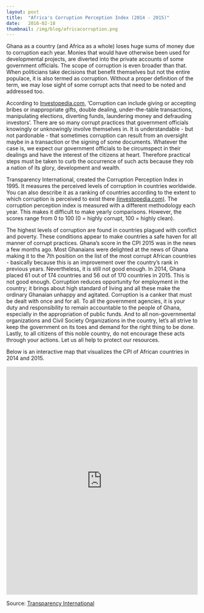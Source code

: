 ```yaml
---
layout: post 
title:  "Africa's Corruption Perception Index (2014 - 2015)"
date:   2016-02-18 
thumbnail: /img/blog/africacorruption.png
---
```


Ghana as a country (and Africa as a whole) loses huge sums of money due to corruption each year. Monies that would have otherwise been used for developmental projects, are diverted into the private accounts of some government officials. The scope of corruption is even broader than that. When politicians take decisions that benefit themselves but not the entire populace, it is also termed as corruption. Without a proper definition of the term, we may lose sight of some corrupt acts that need to be noted and addressed too. 

According to <a target="_blank" href="http://www.investopedia.com/terms/c/corruption.asp">Investopedia.com</a>, ‘Corruption can include giving or accepting bribes or inappropriate gifts, double dealing, under-the-table transactions, manipulating elections, diverting funds, laundering money and defrauding investors’. There are so many corrupt practices that government officials knowingly or unknowingly involve themselves in. It is understandable - but not pardonable - that sometimes corruption can result from an oversight maybe in a transaction or the signing of some documents. Whatever the case is, we expect our government officials to be circumspect in their dealings and have the interest of the citizens at heart. Therefore practical steps must be taken to curb the occurrence of such acts because they rob a nation of its glory, development and wealth.

Transparency International, created the Corruption Perception Index in 1995. It measures the perceived levels of corruption in countries worldwide. You can also describe it as a ranking of countries according to the extent to which corruption is perceived to exist there <a target="_blank" href="http://www.investopedia.com/terms/c/corruption-perception-index.asp">(investopedia.com)</a>. The corruption perception index is measured with a different methodology each year. This makes it difficult to make yearly comparisons. However, the scores range from 0 to 100 (0 = highly corrupt, 100 = highly clean). 

The highest levels of corruption are found in countries plagued with conflict and poverty. These conditions appear to make countries a safe haven for all manner of corrupt practices. Ghana’s score in the CPI 2015 was in the news a few months ago. Most Ghanaians were delighted at the news of Ghana making it to the  7th position on the list of the most corrupt African countries - basically because this is an improvement over the country’s rank in previous years. Nevertheless, it is still not good enough. In 2014, Ghana placed 61 out of 174 countries and 56 out of 170 countries in 2015. This is not good enough. Corruption reduces opportunity for employment in the country; it brings about high standard of living and all these make the ordinary Ghanaian unhappy and agitated. Corruption is a canker that must be dealt with once and for all. To all the government agencies, it is your duty and responsibility to remain accountable to the people of Ghana, especially in the appropriation of public funds. And to all non-governmental organizations and Civil Society Organizations in the country, let’s all strive to keep the government on its toes and demand for the right thing to be done. Lastly, to all citizens of this noble country, do not encourage these acts through your actions. Let us all help to protect our resources.

Below is an interactive map that visualizes the CPI of African countries in 2014 and 2015.

<div class="center">
	<iframe width="100%" height="600" src="http://www.codeforghana.org/resources/africacorruption.html" frameborder="0" scrolling="no"></iframe>
</div>

Source: <a target="_blank" href="http://www.transparency.org/">Transparency International</a>